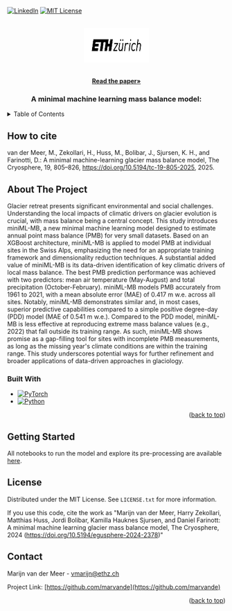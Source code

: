 [![LinkedIn][linkedin-shield]][linkedin-url]
[![MIT License][license-shield]][license-url]




<!-- PROJECT LOGO -->
<br />
<div align="center">
  <a href="https://github.com/othneildrew/Best-README-Template">
    <img src="images/eth_logo_kurz_pos.png" alt="Logo" width="150" height="80">
  </a>
<p align="center">
    <br />
    <a href="https://tc.copernicus.org/articles/19/805/2025/"><strong>Read the paper»</strong></a>
    <br />
  </p>
  <h3 align="center">A minimal machine learning mass balance model:</h3>
</div>



<!-- TABLE OF CONTENTS -->
<details>
  <summary>Table of Contents</summary>
  <ol>
    <li>
      <a href="#about-the-project">About The Project</a>
      <ul>
        <li><a href="#built-with">Built With</a></li>
      </ul>
    </li>
    <li>
      <a href="#getting-started">Getting Started</a>
    </li>
    <li><a href="#license">License</a></li>
    <li><a href="#contact">Contact</a></li>
  </ol>
</details>



<!-- ABOUT THE PROJECT -->
## How to cite

van der Meer, M., Zekollari, H., Huss, M., Bolibar, J., Sjursen, K. H., and Farinotti, D.: A minimal machine-learning glacier mass balance model, The Cryosphere, 19, 805–826, https://doi.org/10.5194/tc-19-805-2025, 2025.

## About The Project

Glacier retreat presents significant environmental and social challenges. Understanding the local impacts of climatic drivers on glacier evolution is crucial, with mass balance being a central concept. This study introduces miniML-MB, a new minimal machine learning model designed to estimate annual point mass balance (PMB) for very small datasets. Based on an XGBoost architecture, miniML-MB is applied to model PMB at individual sites in the Swiss Alps, emphasizing the need for an appropriate training framework and dimensionality reduction techniques. A substantial added value of miniML-MB is its data-driven identification of key climatic drivers of local mass balance. The best PMB prediction performance was achieved with two predictors: mean air temperature (May-August) and total precipitation (October-February). miniML-MB models PMB accurately from 1961 to 2021, with a mean absolute error (MAE) of 0.417 m w.e. across all sites. Notably, miniML-MB demonstrates similar and, in most cases, superior predictive capabilities compared to a simple positive degree-day (PDD) model (MAE of 0.541 m w.e.). Compared to the PDD model, miniML-MB is less effective at reproducing extreme mass balance values (e.g., 2022) that fall outside its training range. As such, miniML-MB shows promise as a gap-filling tool for sites with incomplete PMB measurements, as long as the missing year's climate conditions are within the training range. This study underscores potential ways for further refinement and broader applications of data-driven approaches in glaciology.



### Built With

* [![PyTorch][pytorch.py]][pytorch-url]
* [![Python][python.py]][python-url]


<p align="right">(<a href="#readme-top">back to top</a>)</p>



<!-- GETTING STARTED -->
## Getting Started

All notebooks to run the model and explore its pre-processing are available [here](https://github.com/marvande/miniML-MB/tree/main/src). 



<!-- LICENSE -->
## License

Distributed under the MIT License. See `LICENSE.txt` for more information.

If you use this code, cite the work as "Marijn van der Meer, Harry Zekollari, Matthias Huss, Jordi Bolibar, Kamilla Hauknes Sjursen, and Daniel Farinott: A minimal machine learning glacier mass balance model, The Cryosphere, 2024 (https://doi.org/10.5194/egusphere-2024-2378)"



<!-- CONTACT -->
## Contact

Marijn van der Meer - vmarijn@ethz.ch

Project Link: [https://github.com/marvande](https://github.com/marvande)

<p align="right">(<a href="#readme-top">back to top</a>)</p>


<!-- MARKDOWN LINKS & IMAGES -->
<!-- https://www.markdownguide.org/basic-syntax/#reference-style-links -->
[contributors-shield]: https://img.shields.io/github/contributors/othneildrew/Best-README-Template.svg?style=for-the-badge
[contributors-url]: https://github.com/marvande/master-thesis/graphs/contributors
[forks-shield]: https://img.shields.io/github/forks/othneildrew/Best-README-Template.svg?style=for-the-badge
[forks-url]: https://github.com/marvande/master-thesis/network/members
[stars-shield]: https://img.shields.io/github/stars/othneildrew/Best-README-Template.svg?style=for-the-badge
[stars-url]: https://github.com/marvande/master-thesis/stargazers
[issues-shield]: https://img.shields.io/github/issues/othneildrew/Best-README-Template.svg?style=for-the-badge
[issues-url]: https://github.com/marvande/master-thesis/issues
[license-shield]: https://img.shields.io/github/license/othneildrew/Best-README-Template.svg?style=for-the-badge
[linkedin-shield]: https://img.shields.io/badge/-LinkedIn-black.svg?style=for-the-badge&logo=linkedin&colorB=555
[linkedin-url]: https://www.linkedin.com/in/marijn-van-der-meer/
[product-screenshot]: images/screenshot.png
[pytorch-url]: [https://pytorch.org/](https://scikit-learn.org/stable/)
[pytorch.py]: https://img.shields.io/badge/scikit-learn?style=for-the-badge&logo=scikit-learn&logoColor=white
[python-url]: https://www.python.org/
[python.py]: https://img.shields.io/badge/Python-563D7C?style=for-the-badge&logo=python&logoColor=white
[license-shield]: https://img.shields.io/github/license/othneildrew/Best-README-Template.svg?style=for-the-badge
[license-url]: https://github.com/othneildrew/Best-README-Template/blob/master/LICENSE.txt
